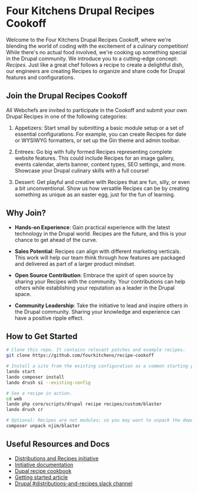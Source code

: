 # Four Kitchens Drupal Recipes Cookoff

Welcome to the Four Kitchens Drupal Recipes Cookoff, where we're blending the world of coding with the excitement of a culinary competition! While there's no actual food involved, we're cooking up something special in the Drupal community. We introduce you to a cutting-edge concept: _Recipes_. Just like a great chef follows a recipe to create a delightful dish, our engineers are creating Recipes to organize and share code for Drupal features and configurations.

## Join the Drupal Recipes Cookoff

All Webchefs are invited to participate in the Cookoff and submit your own Drupal Recipes in one of the following categories:

1. Appetizers: Start small by submitting a basic module setup or a set of essential configurations. For example, you can create Recipes for date or WYSIWYG formatters, or set up the Gin theme and admin toolbar.

2. Entrees: Go big with fully formed Recipes representing complete website features. This could include Recipes for an image gallery, events calendar, alerts banner, content types, SEO settings, and more. Showcase your Drupal culinary skills with a full course!

3. Dessert: Get playful and creative with Recipes that are fun, silly, or even a bit unconventional. Show us how versatile Recipes can be by creating something as unique as an easter egg, just for the fun of learning.

## Why Join?

* **Hands-on Experience**: Gain practical experience with the latest technology in the Drupal world. Recipes are the future, and this is your chance to get ahead of the curve.

* **Sales Potential**: Recipes can align with different marketing verticals. This work will help our team think through how features are packaged and delivered as part of a larger product mindset.

* **Open Source Contribution**: Embrace the spirit of open source by sharing your Recipes with the community. Your contributions can help others while establishing your reputation as a leader in the Drupal space.

* **Community Leadership**: Take the initiative to lead and inspire others in the Drupal community. Sharing your knowledge and experience can have a positive ripple effect.

## How to Get Started

```bash
# Clone this repo. It contains relevant patches and example recipes.
git clone https://github.com/fourkitchens/recipe-cookoff

# Install a site from the existing configuration as a common starting place.
lando start
lando composer install
lando drush si --existing-config

# See a recipe in action.
cd web
lando php core/scripts/drupal recipe recipes/custom/blaster
lando drush cr

# Optional: Recipes are not modules; so you may want to unpack the dependencies.
composer unpack njim/blaster
```

## Useful Resources and Docs

* [Distributions and Recipes initiative](https://www.drupal.org/project/distributions_recipes)
* [Initiative documentation](https://git.drupalcode.org/project/distributions_recipes/-/blob/1.0.x/docs/recipe.md)
* [Dupal recipe cookbook](https://www.drupal.org/docs/extending-drupal/contributed-modules/contributed-module-documentation/distributions-and-recipes-initiative/recipes-cookbook)
* [Getting started article](https://www.velir.com/ideas/2023/05/03/exploring-the-new-recipes-feature-in-drupal-10)
* [Drupal #distributions-and-recipes slack channel](https://drupal.slack.com/archives/C2THUBAVA)
